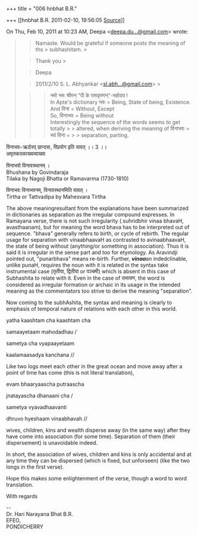 +++
title = "006 hnbhat B.R."

+++
[[hnbhat B.R.	2011-02-10, 19:56:05 [Source](https://groups.google.com/g/samskrita/c/ZKlZE2y0ryQ)]]



On Thu, Feb 10, 2011 at 10:23 AM, Deepa \<[deepa.du...@gmail.com]()\> wrote:  

> 
> > Namaste. Would be grateful if someone posts the meaning of ths > subhashitam. >
> 
> > 
> > 
> > 
> > 
> > Thank you >
> 
> > 
> > Deepa  
>   
> > 
> > 
> > 2011/2/10 S. L. Abhyankar \<[sl.abh...@gmail.com]()\> >
> 
> > 
> > 
> > 
> >   
> > > नमो नमः श्रीमन् "पी के रामकृष्णन्"-महोदय !  
> > In Apte's dictionary भवः = Being, State of being, Existence.  
> > And विना = Without, Except  
> > So, विनाभवः = Being without  
> > Interestingly the sequence of the words seems to get totally > > altered, when deriving the meaning of विनाभवः = भवं विना = > > separation, parting.  
> >   
> > 
> > 
> > 

  

  
विनाभवः-ऋदोरप् छान्दसः, विप्रयोग इति यावत् ।। 3 ।।  
अमृतकतकाख्यव्याख्या  
  
विनाभवो विनावस्थानम् ।  
Bhushana by Govindaraja  
Tilaka by Nagoji Bhatta or Ramavarma (1730-1810)  
  
विनाभवः विनाभवनम्, विनावस्थानमिति यावत् ।  
Tirtha or Tattvadipa by Mahesvara Tirtha

  

The above meaningresultant from the explanations have been summarized in dictionaries as separation as the irregular compound expresses. In Ramayana verse, there is not such irregularity (.suhridbhir vinaa bhavaH, avasthaanam), but for meaning the word bhava has to be interpreted out of sequence. "bhava" generally refers to birth, or cycle of rebirth. The regular usage for separation with vinaabhaavaH as contrasted to avinaabhaavaH, the state of being without (anything/or something in association). Thus it is said it is irregular in the sense part and too for etymology. As Aravindji pointed out, "punarbhava" means re-birth. Further, ***vinaa***an indedclinable, unlike punaH, requires the noun with it is related in the syntax take instrumental case (तृतीया, द्वितीया or पञ्चमी) which is absent in this case of Subhashita to relate with it. Even in the case of रामायण, the word is considered as irregular formation or archaic in its usage in the intended meaning as the commentators too strive to derive the meaning "separation".

  

Now coming to the subhAshita, the syntax and meaning is clearly to emphasis of temporal nature of relations with each other in this world.



yatha kaashtam cha kaashtam cha

samaayetaam mahodadhau /

sametya cha vyapaayetaam

kaalamaasadya kanchana //



Like two logs meet each other in the great ocean and move away after a point of time has come (this is not literal translation),

  

evam bhaaryaascha putraascha

jnatayascha dhanaani cha /

sametya vyavadhaavanti

dhruvo hyeshaam vinaabhavah //

  

wives, children, kins and wealth disperse away (in the same way) after they have come into association (for some time). Separation of them (their dispersement) is unavoidable indeed.  

  

In short, the association of wives, children and kins is only accidental and at any time they can be dispersed (which is fixed, but unforseen) (like the two longs in the first verse).

  

Hope this makes some enlightenment of the verse, though a word to word translation.

  

With regards

--  
Dr. Hari Narayana Bhat B.R.  
EFEO,  
PONDICHERRY  

